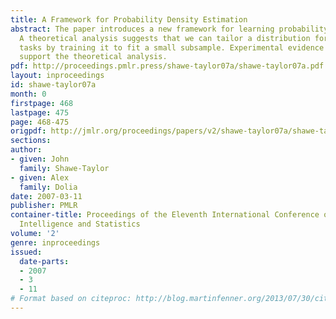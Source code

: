 ```yaml
---
title: A Framework for Probability Density Estimation
abstract: The paper introduces a new framework for learning probability density functions.
  A theoretical analysis suggests that we can tailor a distribution for a class of
  tasks by training it to fit a small subsample. Experimental evidence is given to
  support the theoretical analysis.
pdf: http://proceedings.pmlr.press/shawe-taylor07a/shawe-taylor07a.pdf
layout: inproceedings
id: shawe-taylor07a
month: 0
firstpage: 468
lastpage: 475
page: 468-475
origpdf: http://jmlr.org/proceedings/papers/v2/shawe-taylor07a/shawe-taylor07a.pdf
sections: 
author:
- given: John
  family: Shawe-Taylor
- given: Alex
  family: Dolia
date: 2007-03-11
publisher: PMLR
container-title: Proceedings of the Eleventh International Conference on Artificial
  Intelligence and Statistics
volume: '2'
genre: inproceedings
issued:
  date-parts:
  - 2007
  - 3
  - 11
# Format based on citeproc: http://blog.martinfenner.org/2013/07/30/citeproc-yaml-for-bibliographies/
---
```

